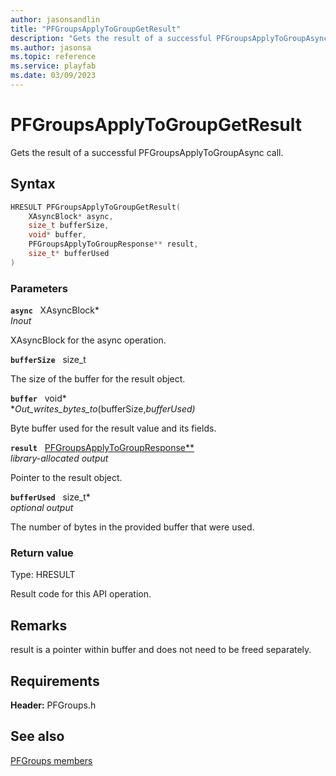 ```yaml
---
author: jasonsandlin
title: "PFGroupsApplyToGroupGetResult"
description: "Gets the result of a successful PFGroupsApplyToGroupAsync call."
ms.author: jasonsa
ms.topic: reference
ms.service: playfab
ms.date: 03/09/2023
---
```


# PFGroupsApplyToGroupGetResult  

Gets the result of a successful PFGroupsApplyToGroupAsync call.  

## Syntax  
  
```cpp
HRESULT PFGroupsApplyToGroupGetResult(  
    XAsyncBlock* async,  
    size_t bufferSize,  
    void* buffer,  
    PFGroupsApplyToGroupResponse** result,  
    size_t* bufferUsed  
)  
```  
  
### Parameters  
  
**`async`** &nbsp; XAsyncBlock*  
*_Inout_*  
  
XAsyncBlock for the async operation.  
  
**`bufferSize`** &nbsp; size_t  
  
The size of the buffer for the result object.  
  
**`buffer`** &nbsp; void*  
*_Out_writes_bytes_to_(bufferSize,*bufferUsed)*  
  
Byte buffer used for the result value and its fields.  
  
**`result`** &nbsp; [PFGroupsApplyToGroupResponse**](../../pfgroupstypes/structs/pfgroupsapplytogroupresponse.md)  
*library-allocated output*  
  
Pointer to the result object.  
  
**`bufferUsed`** &nbsp; size_t*  
*optional output*  
  
The number of bytes in the provided buffer that were used.  
  
  
### Return value
Type: HRESULT
  
Result code for this API operation.
  
## Remarks  
  
result is a pointer within buffer and does not need to be freed separately.
  
## Requirements  
  
**Header:** PFGroups.h
  
## See also  
[PFGroups members](../pfgroups_members.md)  

  
  
